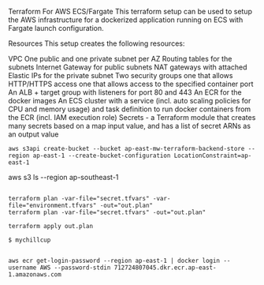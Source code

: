 Terraform For AWS ECS/Fargate
This terraform setup can be used to setup the AWS infrastructure for a dockerized application running on ECS with Fargate launch configuration.

Resources
This setup creates the following resources:

VPC
One public and one private subnet per AZ
Routing tables for the subnets
Internet Gateway for public subnets
NAT gateways with attached Elastic IPs for the private subnet
Two security groups
one that allows HTTP/HTTPS access
one that allows access to the specified container port
An ALB + target group with listeners for port 80 and 443
An ECR for the docker images
An ECS cluster with a service (incl. auto scaling policies for CPU and memory usage) and task definition to run docker containers from the ECR (incl. IAM execution role)
Secrets - a Terraform module that creates many secrets based on a map input value, and has a list of secret ARNs as an output value


```
aws s3api create-bucket --bucket ap-east-mw-terraform-backend-store --region ap-east-1 --create-bucket-configuration LocationConstraint=ap-east-1
```
aws s3 ls --region ap-southeast-1
```

terraform plan -var-file="secret.tfvars" -var-file="environment.tfvars" -out="out.plan"
terraform plan -var-file="secret.tfvars" -out="out.plan"

terraform apply out.plan

$ mychillcup


aws ecr get-login-password --region ap-east-1 | docker login --username AWS --password-stdin 712724807045.dkr.ecr.ap-east-1.amazonaws.com